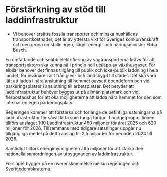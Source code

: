 # Förstärkning av stöd till laddinfrastruktur

- Vi behöver ersätta fossila transporter och minska hushållens transportkostnader, det är av yttersta vikt för Sveriges konkurrenskraft och den gröna omställningen, säger energi- och näringsminister Ebba Busch.

En omfattande och snabb elektrifiering av vägtransporterna krävs för att transportsektorn ska kunna nå i princip noll utsläpp av växthusgaser. För elbilar behöver det finnas tillgång till publik och icke-publik laddning i hela landet, för invånare i allt från gles- och landsbygd till städer. Det ska vara lätt att ladda i nära anslutning till hemmet oavsett boendeform och vid parkeringsplatser i anslutning till arbetsplatser. Det betyder att laddinfrastruktur behöver byggas ut på allmän platsmark och vid flerbostadshus för att öka möjligheterna att ladda nära hemmet för den som inte har en egen parkeringsplats.

Regeringen kommer att förstärka och förlänga de befintliga satsningarna på laddinfrastruktur för såväl lätta som tunga fordon. I budgetpropositionen tillförs anslaget 1:10 Laddinfrastruktur 450 miljoner för året 2025 och 620 miljoner för 2026. Tillsammans med tidigare satsningar uppgår nu tillgängliga medel på detta anslag till 2,5 miljarder för perioden 2024 till 2026.

Samtidigt tillförs energimyndigheten åtta miljoner för att stärka den nationella samordningen av utbyggnaden av laddinfrastruktur.

Förslaget bygger på en överenskommelse mellan regeringen och Sverigedemokraterna.
